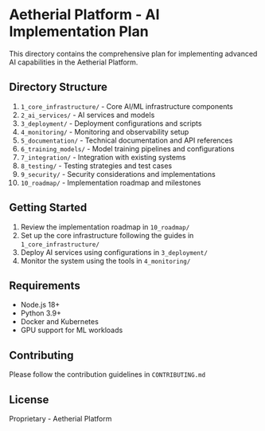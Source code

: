 # Aetherial Platform - AI Implementation Plan

This directory contains the comprehensive plan for implementing advanced AI capabilities in the Aetherial Platform.

## Directory Structure

1. `1_core_infrastructure/` - Core AI/ML infrastructure components
2. `2_ai_services/` - AI services and models
3. `3_deployment/` - Deployment configurations and scripts
4. `4_monitoring/` - Monitoring and observability setup
5. `5_documentation/` - Technical documentation and API references
6. `6_training_models/` - Model training pipelines and configurations
7. `7_integration/` - Integration with existing systems
8. `8_testing/` - Testing strategies and test cases
9. `9_security/` - Security considerations and implementations
10. `10_roadmap/` - Implementation roadmap and milestones

## Getting Started

1. Review the implementation roadmap in `10_roadmap/`
2. Set up the core infrastructure following the guides in `1_core_infrastructure/`
3. Deploy AI services using configurations in `3_deployment/`
4. Monitor the system using the tools in `4_monitoring/`

## Requirements

- Node.js 18+
- Python 3.9+
- Docker and Kubernetes
- GPU support for ML workloads

## Contributing

Please follow the contribution guidelines in `CONTRIBUTING.md`

## License

Proprietary - Aetherial Platform
